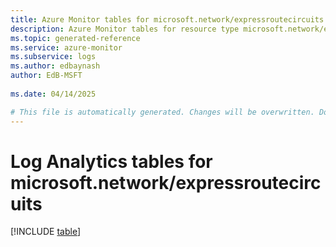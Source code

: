 ```yaml
---
title: Azure Monitor tables for microsoft.network/expressroutecircuits
description: Azure Monitor tables for resource type microsoft.network/expressroutecircuits
ms.topic: generated-reference
ms.service: azure-monitor
ms.subservice: logs
ms.author: edbaynash
author: EdB-MSFT
   
ms.date: 04/14/2025

# This file is automatically generated. Changes will be overwritten. Do not change this file directly.
---
```


# Log Analytics tables for microsoft.network/expressroutecircuits  

[!INCLUDE [table](~/reusable-content/ce-skilling/azure/includes/azure-monitor/reference/tables/microsoft-network_expressroutecircuits-include.md)]

